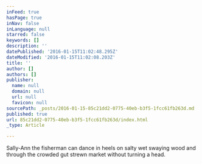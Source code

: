```yaml
---
inFeed: true
hasPage: true
inNav: false
inLanguage: null
starred: false
keywords: []
description: ''
datePublished: '2016-01-15T11:02:48.295Z'
dateModified: '2016-01-15T11:02:08.203Z'
title: ''
author: []
authors: []
publisher:
  name: null
  domain: null
  url: null
  favicon: null
sourcePath: _posts/2016-01-15-85c21dd2-0775-40eb-b3f5-1fcc61fb263d.md
published: true
url: 85c21dd2-0775-40eb-b3f5-1fcc61fb263d/index.html
_type: Article

---
```

Sally-Ann the fisherman can dance in heels on salty wet swaying wood and through the crowded gut strewn market without turning a head.